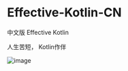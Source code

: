 # Effective-Kotlin-CN
中文版 Effective Kotlin

人生苦短， Kotlin作伴

![image](https://user-images.githubusercontent.com/34096733/163520079-3cdab47b-d535-4d63-9b99-f0c325944e5d.png)
